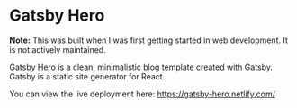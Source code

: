 # Gatsby Hero

**Note:** This was built when I was first getting started in web development. It is not actively maintained.

Gatsby Hero is a clean, minimalistic blog template created with Gatsby. Gatsby is a static site generator for React.

You can view the live deployment here:
https://gatsby-hero.netlify.com/
